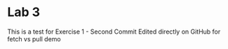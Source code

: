 # Lab 3
This is a test for Exercise 1 - Second Commit
Edited directly on GitHub for fetch vs pull demo


